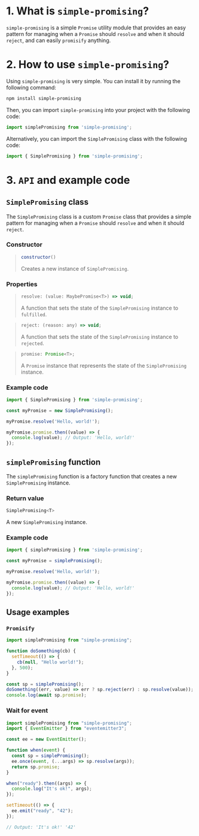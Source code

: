 # 1. What is `simple-promising`?

`simple-promising` is a simple `Promise` utility module that provides an easy pattern for managing when a `Promise` should `resolve` and when it should `reject`, and can easily `promisify` anything.

# 2. How to use `simple-promising`?

Using `simple-promising` is very simple. You can install it by running the following command:

```bash
npm install simple-promising
```

Then, you can import `simple-promising` into your project with the following code:

```javascript
import simplePromising from 'simple-promising';
```

Alternatively, you can import the `SimplePromising` class with the following code:

```javascript
import { SimplePromising } from 'simple-promising';
```

# 3. `API` and example code

## `SimplePromising` class

The `SimplePromising` class is a custom `Promise` class that provides a simple pattern for managing when a `Promise` should `resolve` and when it should `reject`.

### Constructor

> ```javascript
> constructor()
> ```
>
> Creates a new instance of `SimplePromising`.

### Properties

> ```javascript
> resolve: (value: MaybePromise<T>) => void;
> ```
>
> A function that sets the state of the `SimplePromising` instance to `fulfilled`.

> ```javascript
> reject: (reason: any) => void;
> ```
>
> A function that sets the state of the `SimplePromising` instance to `rejected`.

> ```javascript
> promise: Promise<T>;
> ```
>
> A `Promise` instance that represents the state of the `SimplePromising` instance.

### Example code

```javascript
import { SimplePromising } from 'simple-promising';

const myPromise = new SimplePromising();

myPromise.resolve('Hello, world!');

myPromise.promise.then((value) => {
  console.log(value); // Output: 'Hello, world!'
});
```

## `simplePromising` function

The `simplePromising` function is a factory function that creates a new `SimplePromising` instance.

### Return value

```javascript
SimplePromising<T>
```

A new `SimplePromising` instance.

### Example code

```javascript
import { simplePromising } from 'simple-promising';

const myPromise = simplePromising();

myPromise.resolve('Hello, world!');

myPromise.promise.then((value) => {
  console.log(value); // Output: 'Hello, world!'
});
```

## Usage examples

### `Promisify`

```javascript
import simplePromising from "simple-promising";

function doSomething(cb) {
  setTimeout(() => {
    cb(null, "Hello world!");
  }, 500);
}

const sp = simplePromising();
doSomething((err, value) => err ? sp.reject(err) : sp.resolve(value));
console.log(await sp.promise);
```

### Wait for event

```javascript
import simplePromising from "simple-promising";
import { EventEmitter } from "eventemitter3";

const ee = new EventEmitter();

function when(event) {
  const sp = simplePromising();
  ee.once(event, (...args) => sp.resolve(args));
  return sp.promise;
}

when("ready").then((args) => {
  console.log("It's ok!", args);
});

setTimeout(() => {
  ee.emit("ready", "42");
});

// Output: 'It's ok!' '42'
```

```